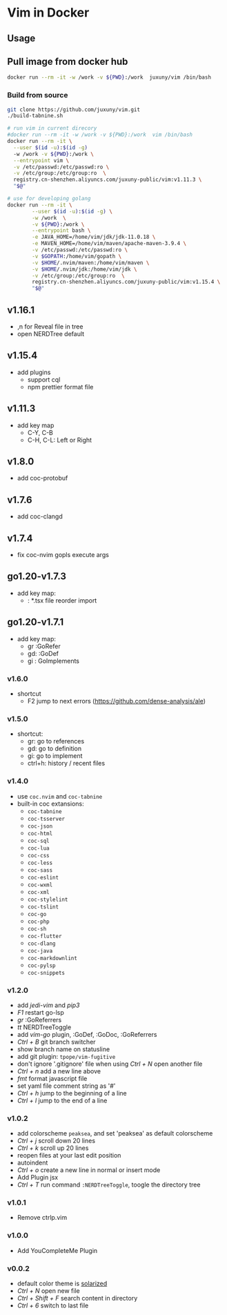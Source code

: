 # Vim in Docker

## Usage

## Pull image from docker hub


```bash
docker run --rm -it -w /work -v ${PWD}:/work  juxuny/vim /bin/bash
```

### Build from source

```bash
git clone https://github.com/juxuny/vim.git
./build-tabnine.sh

# run vim in current direcory
#docker run --rm -it -w /work -v ${PWD}:/work  vim /bin/bash
docker run --rm -it \
  --user $(id -u):$(id -g)
  -w /work -v ${PWD}:/work \
  --entrypoint vim \
  -v /etc/passwd:/etc/passwd:ro \
  -v /etc/group:/etc/group:ro  \
  registry.cn-shenzhen.aliyuncs.com/juxuny-public/vim:v1.11.3 \
  "$@"

# use for developing golang
docker run --rm -it \
        --user $(id -u):$(id -g) \
        -w /work  \
        -v ${PWD}:/work \
        --entrypoint bash \
        -e JAVA_HOME=/home/vim/jdk/jdk-11.0.18 \
        -e MAVEN_HOME=/home/vim/maven/apache-maven-3.9.4 \
        -v /etc/passwd:/etc/passwd:ro \
        -v $GOPATH:/home/vim/gopath \
        -v $HOME/.nvim/maven:/home/vim/maven \
        -v $HOME/.nvim/jdk:/home/vim/jdk \
        -v /etc/group:/etc/group:ro  \
        registry.cn-shenzhen.aliyuncs.com/juxuny-public/vim:v1.15.4 \
        "$@"
```

## v1.16.1

* ,n for Reveal file in tree
* open NERDTree default

## v1.15.4 

* add plugins
  * support cql
  * npm prettier format file


## v1.11.3 

* add key map
  * C-Y, C-B 
  * C-H, C-L: Left or Right

## v1.8.0

* add coc-protobuf

## v1.7.6

* add coc-clangd

## v1.7.4

* fix coc-nvim gopls execute args

## go1.20-v1.7.3

* add key map:
  * <F5>: *.tsx file reorder import

## go1.20-v1.7.1

* add key map:
  * gr :GoRefer
  * gd: :GoDef
  * gi : GoImplements

### v1.6.0

* shortcut 
  * F2 jump to next errors (https://github.com/dense-analysis/ale)

### v1.5.0 

* shortcut: 
  * gr: go to references
  * gd: go to definition
  * gi: go to implement
  * ctrl+h: history / recent files  


### v1.4.0

* use `coc.nvim` and `coc-tabnine`
* built-in coc extansions:
  * `coc-tabnine`
  * `coc-tsserver`
  * `coc-json`
  * `coc-html`
  * `coc-sql`
  * `coc-lua`
  * `coc-css`
  * `coc-less`
  * `coc-sass`
  * `coc-eslint`
  * `coc-wxml`
  * `coc-xml`
  * `coc-stylelint`
  * `coc-tslint`
  * `coc-go`
  * `coc-php`
  * `coc-sh`
  * `coc-flutter`
  * `coc-dlang`
  * `coc-java`
  * `coc-markdownlint`
  * `coc-pylsp`
  * `coc-snippets`

### v1.2.0

* add *jedi-vim* and *pip3*
* *F1* restart go-lsp
* *gr* :GoReferrers
* *tt* NERDTreeToggle
* add *vim-go* plugin, :GoDef, :GoDoc, :GoReferrers
* *Ctrl + B* git branch switcher
* show branch name on statusline
* add git plugin: `tpope/vim-fugitive`
* don't ignore '.gitignore' file when using *Ctrl + N* open another file
* *Ctrl + n* add a new line above
* *fmt* format javascript file
* set yaml file comment string as '#'
* *Ctrl + h* jump to the beginning of a line
* *Ctrl + l* jump to the end of a line

### v1.0.2

* add colorscheme `peaksea`, and set 'peaksea' as default colorscheme
* *Ctrl + j* scroll down 20 lines
* *Ctrl + k* scroll up 20 lines
* reopen files at your last edit position
* autoindent
* *Ctrl + o* create a new line in normal or insert mode
* Add Plugin jsx
* *Ctrl + T* run command `:NERDTreeToggle`, toogle the directory tree

### v1.0.1

* Remove ctrlp.vim

### v1.0.0

* Add YouCompleteMe Plugin

### v0.0.2

* default color theme is [solarized](https://github.com/altercation/vim-colors-solarized.git)
* *Ctrl + N* open new file
* *Ctrl + Shift + F* search content in directory
* *Ctrl + 6* switch to last file




